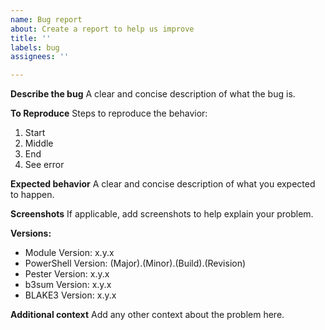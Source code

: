 ```yaml
---
name: Bug report
about: Create a report to help us improve
title: ''
labels: bug
assignees: ''

---
```


**Describe the bug**
A clear and concise description of what the bug is.

**To Reproduce**
Steps to reproduce the behavior:
1. Start
2. Middle
3. End
4. See error

**Expected behavior**
A clear and concise description of what you expected to happen.

**Screenshots**
If applicable, add screenshots to help explain your problem.

**Versions:**
 - Module Version: x.y.x
 - PowerShell Version: (Major).(Minor).(Build).(Revision)
 - Pester Version: x.y.x
 - b3sum Version: x.y.x
 - BLAKE3 Version: x.y.x


**Additional context**
Add any other context about the problem here.
